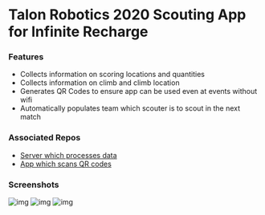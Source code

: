 # Talon Robotics 2020 Scouting App for Infinite Recharge

### Features
- Collects information on scoring locations and quantities
- Collects information on climb and climb location
- Generates QR Codes to ensure app can be used even at events without wifi
- Automatically populates team which scouter is to scout in the next match

### Associated Repos
- [Server which processes data](https://github.com/Team-2502/ScoutingServer2020)
- [App which scans QR codes](https://github.com/Team-2502/ScoutScanner)

### Screenshots
![img](https://i.imgur.com/abmnXUn.png)
![img](https://i.imgur.com/0OxoG5L.png)
![img](https://i.imgur.com/S4pT00y.png)
